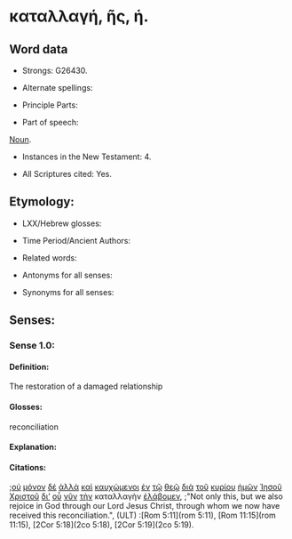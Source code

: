 # καταλλαγή, ῆς, ἡ.

<!-- Status: S2=Needs2ndReview -->
<!-- Lexica used for edits: BDAG, FFM, LN, BN, A-S -->

## Word data

* Strongs: G26430.


* Alternate spellings:

* Principle Parts: 

* Part of speech: 

[Noun](http://ugg.readthedocs.io/en/latest/noun.html).

* Instances in the New Testament: 4.

* All Scriptures cited: Yes.

## Etymology: 

* LXX/Hebrew glosses: 

* Time Period/Ancient Authors: 

* Related words: 

* Antonyms for all senses:

* Synonyms for all senses: 

## Senses:

### Sense 1.0:

#### Definition: 

The restoration of a damaged relationship

#### Glosses:

reconciliation

#### Explanation:

#### Citations:

;[οὐ](../G37560/01.md) [μόνον](../G34400/01.md) [δέ](../G11610/01.md) [ἀλλὰ](../G02350/01.md) [καὶ](../G25320/01.md) [καυχώμενοι](../G27440/01.md) [ἐν](../G17220/01.md) [τῷ](../G35880/01.md) [θεῷ](../G23160/01.md) [διὰ](../G12230/01.md) [τοῦ](../G35880/01.md) [κυρίου](../G29620/01.md) [ἡμῶν](../G14730/01.md) [Ἰησοῦ](../G24240/01.md) [Χριστοῦ](../G55470/01.md) [δι’](../G12230/01.md) [οὗ](../G37390/01.md) [νῦν](../G35680/01.md) [τὴν](../G35880/01.md) καταλλαγὴν [ἐλάβομεν](../G29830/01.md), 
;"Not only this, but we also rejoice in God through our Lord Jesus Christ, through whom we now have received this reconciliation.",  (ULT)
:[Rom 5:11](rom 5:11),  [Rom 11:15](rom 11:15),  [2Cor 5:18](2co 5:18),  [2Cor 5:19](2co 5:19).
